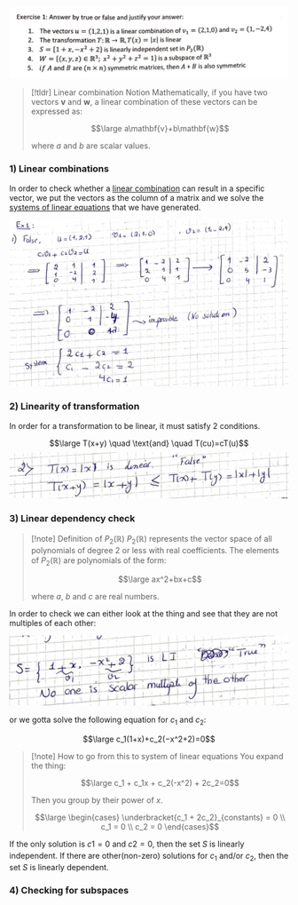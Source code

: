 ![](../z_images/Pasted%20image%2020230809111207.png)

> [!tldr] Linear combination Notion
> Mathematically, if you have two vectors $\mathbf{v}$ and $\mathbf{w}$, a linear combination of these vectors can be expressed as:
> 
> $$\large a\mathbf{v}+b\mathbf{w}$$
> 
> where $a$ and $b$ are scalar values.

### 1) Linear combinations

In order to check whether a [linear combination](../Linear%20Algebra/Linear%20Combination.md) can result in a specific vector, we put the vectors as the column of a matrix and we solve the [systems of linear equations](../Linear%20Algebra/Systems%20of%20Linear%20Equations.md) that we have generated.

![](../../Pasted%20image%2020230909102536.png)


### 2) Linearity of transformation

In order for a transformation to be linear, it must satisfy 2 conditions.

$$\large T(x+y) \quad \text{and} \quad T(cu)=cT(u)$$
![](../../Pasted%20image%2020230909105318.png)


### 3) Linear dependency check

> [!note] Definition of $P_2(\mathbb{R})$
> $P_2(\mathbb{R})$ represents the vector space of all polynomials of degree 2 or less with real coefficients. The elements of $P_2(\mathbb{R})$ are polynomials of the form:
> 
> $$\large ax^2+bx+c$$
> 
> where $a$, $b$ and $c$ are real numbers.


 In order to check we can either look at the thing and see that they are not multiples of each other:

![](../../Pasted%20image%2020230909135006.png)


or we gotta solve the following equation for $c_1$ and $c_2$:

$$\large c_1​(1+x)+c_2​(−x^2+2)=0$$

> [!note] How to go from this to system of linear equations
> You expand the thing:
> 
> $$\large c_1 + c_1x + c_2(-x^2) + 2c_2=0$$
> 
> Then you group by their power of $x$.
> 
> $$\large \begin{cases}
\underbracket{c_1 + 2c_2}_{constants} = 0 \\
c_1 = 0 \\
c_2 = 0
\end{cases}$$


If the only solution is $c1_​=0$ and $c2​=0$, then the set $S$ is linearly independent. If there are other(non-zero) solutions for $c_1$​ and/or $c_2​$, then the set $S$ is linearly dependent.


### 4) Checking for subspaces

